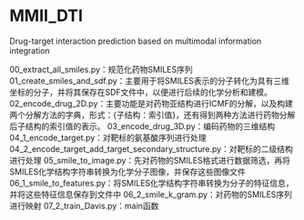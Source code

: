 # MMII_DTI
Drug-target interaction prediction based on multimodal information integration

00_extract_all_smiles.py：规范化药物SMILES序列
01_create_smiles_and_sdf.py：主要用于将SMILES表示的分子转化为具有三维坐标的分子，并将其保存在SDF文件中，以便进行后续的化学分析和建模。
02_encode_drug_2D.py：主要功能是对药物亚结构进行ICMF的分解，以及构建两个分解方法的字典，形式：{子结构：索引值}，还有得到两种方法进行药物分解后子结构的索引值的表示。
03_encode_drug_3D.py：编码药物的三维结构
04_1_encode_target.py：对靶标的氨基酸序列进行处理
04_2_encode_target_add_target_secondary_structure.py：对靶标的二级结构进行处理
05_smile_to_image.py：先对药物的SMILES格式进行数据筛选，再将SMILES化学结构字符串转换为化学分子图像，并保存这些图像文件
06_1_smile_to_features.py：将SMILES化学结构字符串转换为分子的特征信息，并将这些特征信息保存到文件中
06_2_smile_k_gram.py：对药物的SMILES序列进行映射
07_2_train_Davis.py：main函数
